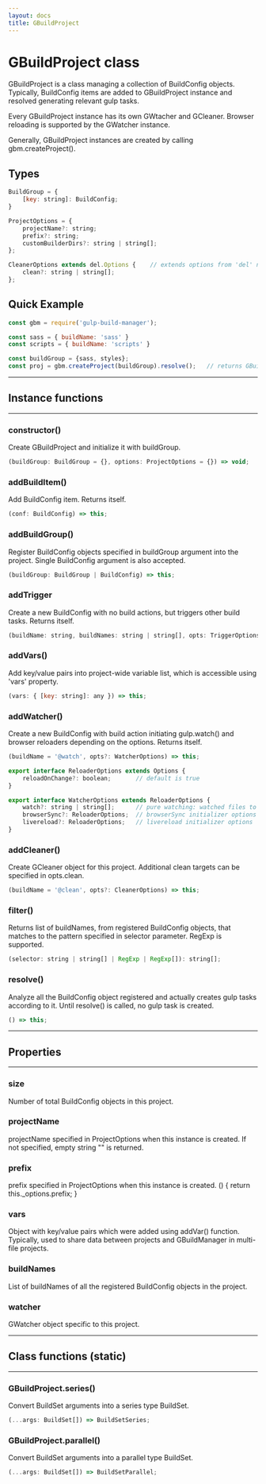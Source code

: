 ```yaml
---
layout: docs
title: GBuildProject
---
```


# GBuildProject class

GBuildProject is a class managing a collection of BuildConfig objects. Typically, BuildConfig items are added to GBuildProject instance and resolved generating relevant gulp tasks.

Every GBuildProject instance has its own GWtacher and GCleaner. Browser reloading is supported by the GWatcher instance.

Generally, GBuildProject instances are created by calling gbm.createProject().


## Types
```js
BuildGroup = {
    [key: string]: BuildConfig;
}

ProjectOptions = {
    projectName?: string;
    prefix?: string;
    customBuilderDirs?: string | string[];
};

CleanerOptions extends del.Options {    // extends options from 'del' node module
    clean?: string | string[];
};
```

## Quick Example
```js
const gbm = require('gulp-build-manager');

const sass = { buildName: 'sass' }
const scripts = { buildName: 'scripts' }

const buildGroup = {sass, styles};
const proj = gbm.createProject(buildGroup).resolve();   // returns GBuildProject instance
```


---
## Instance functions
---

### constructor()
Create GBuildProject and initialize it with buildGroup.
```js
(buildGroup: BuildGroup = {}, options: ProjectOptions = {}) => void;
```


### addBuildItem()
Add BuildConfig item. Returns itself.
```js
(conf: BuildConfig) => this;
```


### addBuildGroup()
Register BuildConfig objects specified in buildGroup argument into the project. Single BuildConfig argument is also accepted.
```js
(buildGroup: BuildGroup | BuildConfig) => this;
```


### addTrigger
Create a new BuildConfig with no build actions, but triggers other build tasks. Returns itself.
```js
(buildName: string, buildNames: string | string[], opts: TriggerOptions={}) => this;
```


### addVars()
Add key/value pairs into project-wide variable list, which is accessible using 'vars' property.
```js
(vars: { [key: string]: any }) => this;
```


### addWatcher()
Create a new BuildConfig with build action initiating gulp.watch() and browser reloaders depending on the options. Returns itself.
```js
(buildName = '@watch', opts?: WatcherOptions) => this;

export interface ReloaderOptions extends Options {
    reloadOnChange?: boolean;       // default is true
}

export interface WatcherOptions extends ReloaderOptions {
    watch?: string | string[];      // pure watching: watched files to be reloaded on change w/o build actions
    browserSync?: ReloaderOptions;  // browserSync initializer options
    livereload?: ReloaderOptions;   // livereload initializer options
}
```


### addCleaner()
Create GCleaner object for this project. Additional clean targets can be specified in opts.clean.
```js
(buildName = '@clean', opts?: CleanerOptions) => this;
```


### filter()
Returns list of buildNames, from registered BuildConfig objects, that matches to the pattern specified in selector parameter.
RegExp is supported.
```js
(selector: string | string[] | RegExp | RegExp[]): string[];
```


### resolve()
Analyze all the BuildConfig object registered and actually creates gulp tasks according to it. Until resolve() is called, no gulp task is created.
```js
() => this;
```



---
## Properties
---

### size
Number of total BuildConfig objects in this project.


### projectName
projectName specified in ProjectOptions when this instance is created. If not specified, empty string "" is returned.


### prefix
prefix specified in ProjectOptions when this instance is created.
() { return this._options.prefix; }


### vars
Object with key/value pairs which were added using addVar() function. Typically, used to share data between projects and GBuildManager in multi-file projects.


### buildNames
List of buildNames of all the registered BuildConfig objects in the project.


### watcher
GWatcher object specific to this project.



---
## Class functions (static)
---

### GBuildProject.series()
Convert BuildSet arguments into a series type BuildSet.
```js
(...args: BuildSet[]) => BuildSetSeries;
```


### GBuildProject.parallel()
Convert BuildSet arguments into a parallel type BuildSet.
```js
(...args: BuildSet[]) => BuildSetParallel;
```
